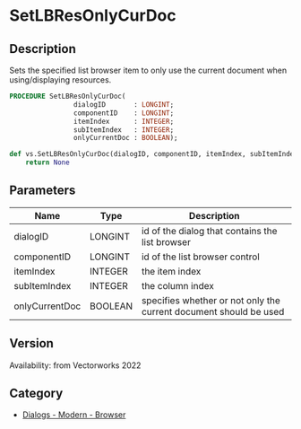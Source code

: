 # SetLBResOnlyCurDoc

## Description
Sets the specified list browser item to only use the current document when using/displaying resources.

```pascal
PROCEDURE SetLBResOnlyCurDoc(
				dialogID       : LONGINT;
				componentID    : LONGINT;
				itemIndex      : INTEGER;
				subItemIndex   : INTEGER;
				onlyCurrentDoc : BOOLEAN);
```

```python
def vs.SetLBResOnlyCurDoc(dialogID, componentID, itemIndex, subItemIndex, onlyCurrentDoc):
    return None
```

## Parameters
|Name|Type|Description|
|---|---|---|
|dialogID|LONGINT|id of the dialog that contains the list browser|
|componentID|LONGINT|id of the list browser control|
|itemIndex|INTEGER|the item index|
|subItemIndex|INTEGER|the column index|
|onlyCurrentDoc|BOOLEAN|specifies whether or not only the current document should be used|

## Version
Availability: from Vectorworks 2022

## Category
* [Dialogs - Modern - Browser](../Categories/Dialogs%20-%20Modern%20-%20Browser.md)
